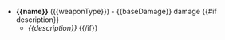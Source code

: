 - **{{name}}** ({{weaponType}}) - {{baseDamage}} damage
  {{#if description}}
  - _{{description}}_
    {{/if}}
